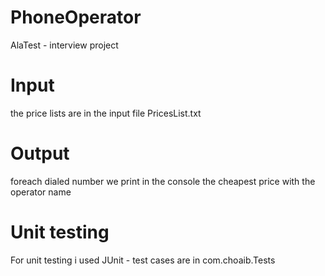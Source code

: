 # PhoneOperator
AlaTest - interview project

# Input
the price lists are in the input file PricesList.txt

# Output
foreach dialed number we print in the console the cheapest price with the operator name  

# Unit testing 
For unit testing i used JUnit - test cases are in com.choaib.Tests
